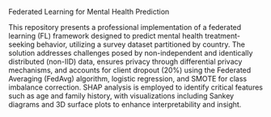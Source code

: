 Federated Learning for Mental Health Prediction

This repository presents a professional implementation of a federated learning (FL) framework designed to predict mental health treatment-seeking behavior, utilizing a survey dataset partitioned by country. The solution addresses challenges posed by non-independent and identically distributed (non-IID) data, ensures privacy through differential privacy mechanisms, and accounts for client dropout (20%) using the Federated Averaging (FedAvg) algorithm, logistic regression, and SMOTE for class imbalance correction. SHAP analysis is employed to identify critical features such as age and family history, with visualizations including Sankey diagrams and 3D surface plots to enhance interpretability and insight.

